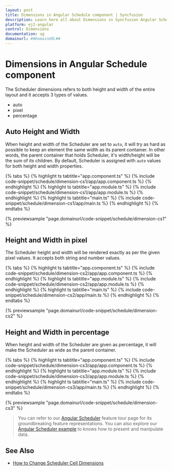 ```yaml
---
layout: post
title: Dimensions in Angular Schedule component | Syncfusion
description: Learn here all about Dimensions in Syncfusion Angular Schedule component of Syncfusion Essential JS 2 and more.
platform: ej2-angular
control: Dimensions 
documentation: ug
domainurl: ##DomainURL##
---
```


# Dimensions in Angular Schedule component

The Scheduler dimensions refers to both height and width of the entire layout and it accepts 3 types of values.

* auto
* pixel
* percentage

## Auto Height and Width

When height and width of the Scheduler are set to `auto`, it will try as hard as possible to keep an element the same width as its parent container. In other words, the parent container that holds Scheduler, it's width/height will be the sum of its children. By default, Scheduler is assigned with `auto` values for both height and width properties.

{% tabs %}
{% highlight ts tabtitle="app.component.ts" %}
{% include code-snippet/schedule/dimension-cs1/app/app.component.ts %}
{% endhighlight %}
{% highlight ts tabtitle="app.module.ts" %}
{% include code-snippet/schedule/dimension-cs1/app/app.module.ts %}
{% endhighlight %}
{% highlight ts tabtitle="main.ts" %}
{% include code-snippet/schedule/dimension-cs1/app/main.ts %}
{% endhighlight %}
{% endtabs %}
  
{% previewsample "page.domainurl/code-snippet/schedule/dimension-cs1" %}

## Height and Width in pixel

The Scheduler height and width will be rendered exactly as per the given pixel values. It accepts both string and number values.

{% tabs %}
{% highlight ts tabtitle="app.component.ts" %}
{% include code-snippet/schedule/dimension-cs2/app/app.component.ts %}
{% endhighlight %}
{% highlight ts tabtitle="app.module.ts" %}
{% include code-snippet/schedule/dimension-cs2/app/app.module.ts %}
{% endhighlight %}
{% highlight ts tabtitle="main.ts" %}
{% include code-snippet/schedule/dimension-cs2/app/main.ts %}
{% endhighlight %}
{% endtabs %}
  
{% previewsample "page.domainurl/code-snippet/schedule/dimension-cs2" %}

## Height and Width in percentage

When height and width of the Scheduler are given as percentage, it will make the Scheduler as wide as the parent container.

{% tabs %}
{% highlight ts tabtitle="app.component.ts" %}
{% include code-snippet/schedule/dimension-cs3/app/app.component.ts %}
{% endhighlight %}
{% highlight ts tabtitle="app.module.ts" %}
{% include code-snippet/schedule/dimension-cs3/app/app.module.ts %}
{% endhighlight %}
{% highlight ts tabtitle="main.ts" %}
{% include code-snippet/schedule/dimension-cs3/app/main.ts %}
{% endhighlight %}
{% endtabs %}
  
{% previewsample "page.domainurl/code-snippet/schedule/dimension-cs3" %}

> You can refer to our [Angular Scheduler](https://www.syncfusion.com/angular-ui-components/angular-scheduler) feature tour page for its groundbreaking feature representations. You can also explore our [Angular Scheduler example](https://ej2.syncfusion.com/angular/demos/#/material/schedule/overview) to knows how to present and manipulate data.

## See Also

* [How to Change Scheduler Cell Dimensions](./cell-customization/#setting-cell-dimensions-in-all-views)